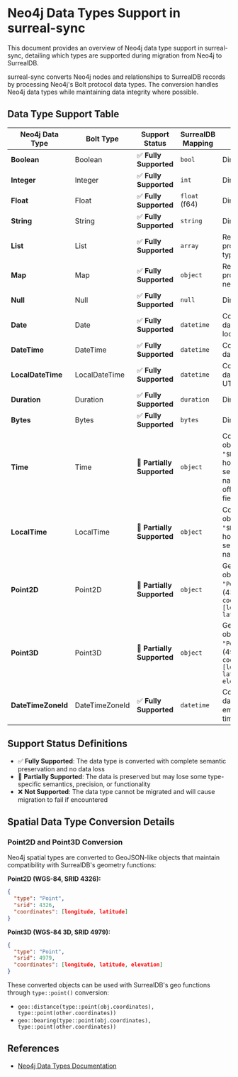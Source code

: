 # Neo4j Data Types Support in surreal-sync

This document provides an overview of Neo4j data type support in surreal-sync, detailing which types are supported during migration from Neo4j to SurrealDB.

surreal-sync converts Neo4j nodes and relationships to SurrealDB records by processing Neo4j's Bolt protocol data types. The conversion handles Neo4j data types while maintaining data integrity where possible.

## Data Type Support Table

|  Neo4j Data Type   |   Bolt Type    |      Support Status       | SurrealDB Mapping |                                                  Notes                                                   |
| ------------------ | -------------- | ------------------------- | ----------------- | -------------------------------------------------------------------------------------------------------- |
| **Boolean**        | Boolean        | ✅ **Fully Supported**     | `bool`            | Direct conversion                                                                                        |
| **Integer**        | Integer        | ✅ **Fully Supported**     | `int`             | Direct conversion                                                                                        |
| **Float**          | Float          | ✅ **Fully Supported**     | `float` (f64)     | Direct conversion                                                                                        |
| **String**         | String         | ✅ **Fully Supported**     | `string`          | Direct conversion                                                                                        |
| **List**           | List           | ✅ **Fully Supported**     | `array`           | Recursively processed, nested types converted                                                            |
| **Map**            | Map            | ✅ **Fully Supported**     | `object`          | Recursively processed as nested object                                                                   |
| **Null**           | Null           | ✅ **Fully Supported**     | `null`            | Direct conversion                                                                                        |
| **Date**           | Date           | ✅ **Fully Supported**     | `datetime`        | Converted to UTC datetime (assumes local timezone)                                                       |
| **DateTime**       | DateTime       | ✅ **Fully Supported**     | `datetime`        | Converted to UTC datetime                                                                                |
| **LocalDateTime**  | LocalDateTime  | ✅ **Fully Supported**     | `datetime`        | Converted to UTC datetime (assumes UTC)                                                                  |
| **Duration**       | Duration       | ✅ **Fully Supported**     | `duration`        | Direct conversion                                                                                        |
| **Bytes**          | Bytes          | ✅ **Fully Supported**     | `bytes`           | Direct conversion                                                                                        |
| **Time**           | Time           | 🔶 **Partially Supported** | `object`          | Converted to object with `type: "$Neo4jTime"`, hour, minute, second, nanosecond, offset_seconds fields   |
| **LocalTime**      | LocalTime      | 🔶 **Partially Supported** | `object`          | Converted to object with `type: "$Neo4jLocalTime"`, hour, minute, second, nanosecond fields              |
| **Point2D**        | Point2D        | 🔶 **Partially Supported** | `object`          | GeoJSON-like object with `type: "Point"`, `srid` (4326), `coordinates: [longitude, latitude]`            |
| **Point3D**        | Point3D        | 🔶 **Partially Supported** | `object`          | GeoJSON-like object with `type: "Point"`, `srid` (4979), `coordinates: [longitude, latitude, elevation]` |
| **DateTimeZoneId** | DateTimeZoneId | ✅ **Fully Supported**     | `datetime`        | Converted to UTC datetime using embedded timezone ID                                                     |

## Support Status Definitions

- ✅ **Fully Supported**: The data type is converted with complete semantic preservation and no data loss
- 🔶 **Partially Supported**: The data is preserved but may lose some type-specific semantics, precision, or functionality
- ❌ **Not Supported**: The data type cannot be migrated and will cause migration to fail if encountered

## Spatial Data Type Conversion Details

### Point2D and Point3D Conversion

Neo4j spatial types are converted to GeoJSON-like objects that maintain compatibility with SurrealDB's geometry functions:

**Point2D (WGS-84, SRID 4326):**
```json
{
  "type": "Point",
  "srid": 4326,
  "coordinates": [longitude, latitude]
}
```

**Point3D (WGS-84 3D, SRID 4979):**
```json
{
  "type": "Point",
  "srid": 4979,
  "coordinates": [longitude, latitude, elevation]
}
```

These converted objects can be used with SurrealDB's geo functions through `type::point()` conversion:
- `geo::distance(type::point(obj.coordinates), type::point(other.coordinates))`
- `geo::bearing(type::point(obj.coordinates), type::point(other.coordinates))`

## References

- [Neo4j Data Types Documentation](https://neo4j.com/docs/cypher-manual/current/values-and-types/)
